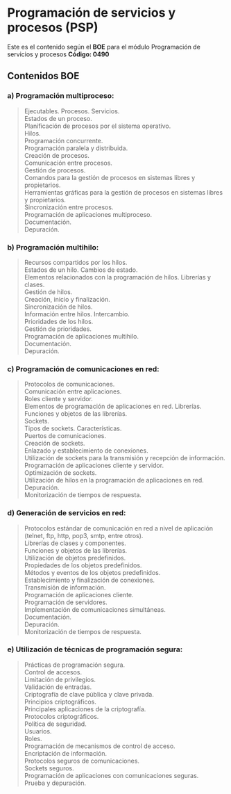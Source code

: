 # Programación de servicios y procesos (PSP) #

Este es el contenido según el __BOE__ para el módulo Programación de servicios y procesos __Código: 0490__
## Contenidos BOE ##

### a) Programación multiproceso: ###
>Ejecutables. Procesos. Servicios.<br>
Estados de un proceso.<br>
Planificación de procesos por el sistema operativo.<br>
Hilos.<br>
Programación concurrente.<br>
Programación paralela y distribuida.<br>
Creación de procesos.<br>
Comunicación entre procesos.<br>
Gestión de procesos.<br>
Comandos para la gestión de procesos en sistemas libres y propietarios.<br>
Herramientas gráficas para la gestión de procesos en sistemas libres y propietarios.<br>
Sincronización entre procesos.<br>
Programación de aplicaciones multiproceso.<br>
Documentación.<br>
Depuración.<br>

### b) Programación multihilo: ###
>Recursos compartidos por los hilos.<br>
Estados de un hilo. Cambios de estado.<br>
Elementos relacionados con la programación de hilos. Librerías y clases.<br>
Gestión de hilos.<br>
Creación, inicio y finalización.<br>
Sincronización de hilos.<br>
Información entre hilos. Intercambio.<br>
Prioridades de los hilos.<br>
Gestión de prioridades.<br>
Programación de aplicaciones multihilo.<br>
Documentación.<br>
Depuración.<br>

### c) Programación de comunicaciones en red: ###
>Protocolos de comunicaciones.<br>
Comunicación entre aplicaciones.<br>
Roles cliente y servidor.<br>
Elementos de programación de aplicaciones en red. Librerías.<br>
Funciones y objetos de las librerías.<br>
Sockets.<br>
Tipos de sockets. Características.<br>
Puertos de comunicaciones.<br>
Creación de sockets.<br>
Enlazado y establecimiento de conexiones.<br>
Utilización de sockets para la transmisión y recepción de información.<br>
Programación de aplicaciones cliente y servidor.<br>
Optimización de sockets.<br>
Utilización de hilos en la programación de aplicaciones en red.<br>
Depuración.<br>
Monitorización de tiempos de respuesta.<br>

### d) Generación de servicios en red: ###
>Protocolos estándar de comunicación en red a nivel de aplicación (telnet, ftp, http, pop3, smtp, entre otros).<br>
Librerías de clases y componentes.<br>
Funciones y objetos de las librerías.<br>
Utilización de objetos predefinidos.<br>
Propiedades de los objetos predefinidos.<br>
Métodos y eventos de los objetos predefinidos.<br>
Establecimiento y finalización de conexiones.<br>
Transmisión de información.<br>
Programación de aplicaciones cliente.<br>
Programación de servidores.<br>
Implementación de comunicaciones simultáneas.<br>
Documentación.<br>
Depuración.<br>
Monitorización de tiempos de respuesta.<br>

### e) Utilización de técnicas de programación segura: ###
>Prácticas de programación segura.<br>
Control de accesos.<br>
Limitación de privilegios.<br>
Validación de entradas.<br>
Criptografía de clave pública y clave privada.<br>
Principios criptográficos.<br>
Principales aplicaciones de la criptografía.<br>
Protocolos criptográficos.<br>
Política de seguridad.<br>
Usuarios.<br>
Roles.<br>
Programación de mecanismos de control de acceso.<br>
Encriptación de información.<br>
Protocolos seguros de comunicaciones.<br>
Sockets seguros.<br>
Programación de aplicaciones con comunicaciones seguras.<br>
Prueba y depuración.<br>
